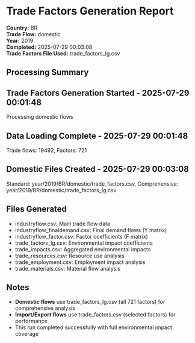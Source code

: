 # Trade Factors Generation Report

**Country:** BR  
**Trade Flow:** domestic  
**Year:** 2019  
**Completed:** 2025-07-29 00:03:08  
**Trade Factors File Used:** trade_factors_lg.csv

## Processing Summary


## Trade Factors Generation Started - 2025-07-29 00:01:48
Processing domestic flows

## Data Loading Complete - 2025-07-29 00:01:48
Trade flows: 19492, Factors: 721

## Domestic Files Created - 2025-07-29 00:03:08
Standard: year/2019/BR/domestic/trade_factors.csv, Comprehensive: year/2019/BR/domestic/trade_factors_lg.csv


## Files Generated

- industryflow.csv: Main trade flow data
- industryflow_finaldemand.csv: Final demand flows (Y matrix)
- industryflow_factor.csv: Factor coefficients (F matrix)
- trade_factors_lg.csv: Environmental impact coefficients
- trade_impacts.csv: Aggregated environmental impacts
- trade_resources.csv: Resource use analysis
- trade_employment.csv: Employment impact analysis
- trade_materials.csv: Material flow analysis

## Notes

- **Domestic flows** use trade_factors_lg.csv (all 721 factors) for comprehensive analysis
- **Import/Export flows** use trade_factors.csv (selected factors) for performance
- This run completed successfully with full environmental impact coverage
